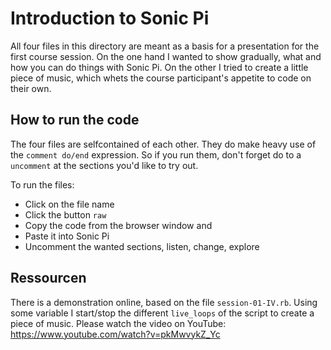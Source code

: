 # Introduction to Sonic Pi

All four files in this directory are meant as a basis for a presentation for the first course session. On the one hand I wanted to show gradually, what and how you can do things with Sonic Pi. On the other I tried to create a little piece of music, which whets the course participant's appetite to code on their own.

## How to run the code

The four files are selfcontained of each other. They do make heavy use of the `comment do/end` expression. So if you run them, don't forget do to a `uncomment` at the sections you'd like to try out.

To run the files:

* Click on the file name
* Click the button `raw`
* Copy the code from the browser window and
* Paste it into Sonic Pi
* Uncomment the wanted sections, listen, change, explore

## Ressourcen

There is a demonstration online, based on the file `session-01-IV.rb`. Using some variable I start/stop the different `live_loops` of the script to create a piece of music. Please watch the video on YouTube: https://www.youtube.com/watch?v=pkMwvykZ_Yc
